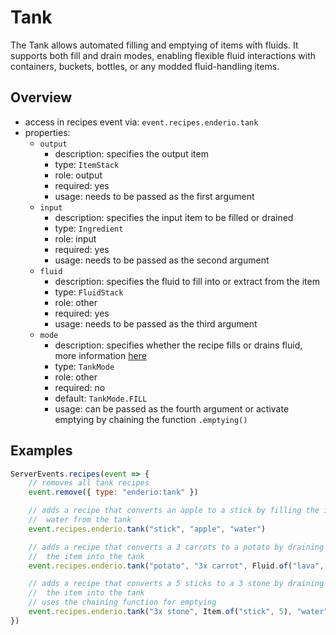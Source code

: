 # Tank

The Tank allows automated filling and emptying of items with fluids. It supports both fill and drain modes, enabling flexible fluid interactions
with containers, buckets, bottles, or any modded fluid-handling items.

## Overview

-   access in recipes event via: `event.recipes.enderio.tank`
-   properties:
    -   `output`
        -   description: specifies the output item
        -   type: `ItemStack`
        -   role: output
        -   required: yes
        -   usage: needs to be passed as the first argument
    -   `input`
        -   description: specifies the input item to be filled or drained
        -   type: `Ingredient`
        -   role: input
        -   required: yes
        -   usage: needs to be passed as the second argument
    -   `fluid`
        -   description: specifies the fluid to fill into or extract from the item
        -   type: `FluidStack`
        -   role: other
        -   required: yes
        -   usage: needs to be passed as the third argument
    -   `mode`
        -   description: specifies whether the recipe fills or drains fluid, more information [here](../binding/tankmode.md)
        -   type: `TankMode`
        -   role: other
        -   required: no
        -   default: `TankMode.FILL`
        -   usage: can be passed as the fourth argument or activate emptying by chaining the function `.emptying()`

## Examples

```js
ServerEvents.recipes(event => {
    // removes all tank recipes
    event.remove({ type: "enderio:tank" })

    // adds a recipe that converts an apple to a stick by filling the item with 1 bucket of
    //  water from the tank
    event.recipes.enderio.tank("stick", "apple", "water")

    // adds a recipe that converts a 3 carrots to a potato by draining 5 buckets of lava from
    //  the item into the tank
    event.recipes.enderio.tank("potato", "3x carrot", Fluid.of("lava", 5000), TankMode.EMPTY)

    // adds a recipe that converts a 5 sticks to a 3 stone by draining 1 bucket of water from
    //  the item into the tank
    // uses the chaining function for emptying
    event.recipes.enderio.tank("3x stone", Item.of("stick", 5), "water").emptying()
})
```
